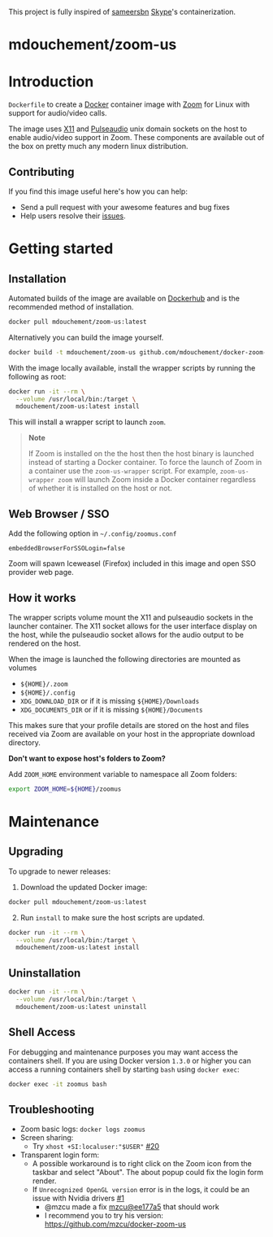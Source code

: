 This project is fully inspired of [sameersbn](https://github.com/sameersbn) [Skype](https://github.com/sameersbn/docker-skype)'s containerization.

# mdouchement/zoom-us

# Introduction

`Dockerfile` to create a [Docker](https://www.docker.com/) container image with [Zoom](http://www.zoom.us) for Linux with support for audio/video calls.

The image uses [X11](http://www.x.org) and [Pulseaudio](http://www.freedesktop.org/wiki/Software/PulseAudio/) unix domain sockets on the host to enable audio/video support in Zoom. These components are available out of the box on pretty much any modern linux distribution.

## Contributing

If you find this image useful here's how you can help:

- Send a pull request with your awesome features and bug fixes
- Help users resolve their [issues](../../issues?q=is%3Aopen+is%3Aissue).

# Getting started

## Installation

Automated builds of the image are available on [Dockerhub](https://hub.docker.com/r/mdouchement/zoom-us) and is the recommended method of installation.

```bash
docker pull mdouchement/zoom-us:latest
```

Alternatively you can build the image yourself.

```bash
docker build -t mdouchement/zoom-us github.com/mdouchement/docker-zoom-us
```

With the image locally available, install the wrapper scripts by running the following as root:

```bash
docker run -it --rm \
  --volume /usr/local/bin:/target \
  mdouchement/zoom-us:latest install
```

This will install a wrapper script to launch `zoom`.

> **Note**
>
> If Zoom is installed on the the host then the host binary is launched instead of starting a Docker container. To force the launch of Zoom in a container use the `zoom-us-wrapper` script. For example, `zoom-us-wrapper zoom` will launch Zoom inside a Docker container regardless of whether it is installed on the host or not.

## Web Browser / SSO

Add the following option in `~/.config/zoomus.conf`
```
embeddedBrowserForSSOLogin=false
```

Zoom will spawn Iceweasel (Firefox) included in this image and open SSO provider web page.

## How it works

The wrapper scripts volume mount the X11 and pulseaudio sockets in the launcher container. The X11 socket allows for the user interface display on the host, while the pulseaudio socket allows for the audio output to be rendered on the host.

When the image is launched the following directories are mounted as volumes

- `${HOME}/.zoom`
- `${HOME}/.config`
- `XDG_DOWNLOAD_DIR` or if it is missing `${HOME}/Downloads`
- `XDG_DOCUMENTS_DIR` or if it is missing `${HOME}/Documents`

This makes sure that your profile details are stored on the host and files received via Zoom are available on your host in the appropriate download directory.

**Don't want to expose host's folders to Zoom?**

Add `ZOOM_HOME` environment variable to namespace all Zoom folders:

```sh
export ZOOM_HOME=${HOME}/zoomus
```


# Maintenance

## Upgrading

To upgrade to newer releases:

  1. Download the updated Docker image:

  ```bash
  docker pull mdouchement/zoom-us:latest
  ```

  2. Run `install` to make sure the host scripts are updated.

  ```bash
  docker run -it --rm \
    --volume /usr/local/bin:/target \
    mdouchement/zoom-us:latest install
  ```

## Uninstallation

```bash
docker run -it --rm \
  --volume /usr/local/bin:/target \
  mdouchement/zoom-us:latest uninstall
```

## Shell Access

For debugging and maintenance purposes you may want access the containers shell. If you are using Docker version `1.3.0` or higher you can access a running containers shell by starting `bash` using `docker exec`:

```bash
docker exec -it zoomus bash
```

## Troubleshooting

- Zoom basic logs: `docker logs zoomus`
- Screen sharing:
  - Try `xhost +SI:localuser:"$USER"` [#20](/../../issues/20)
- Transparent login form:
  - A possible workaround is to right click on the Zoom icon from the taskbar and select "About". The about popup could fix the login form render.
  - If `Unrecognized OpenGL version` error is in the logs, it could be an issue with Nvidia drivers [#1](/../../issues/1)
    - @mzcu made a fix [mzcu@ee177a5](https://github.com/mzcu/docker-zoom-us/commit/ee177a5e8915a05a51080301996a8ed4b89552ee) that should work
    - I recommend you to try his version: https://github.com/mzcu/docker-zoom-us
